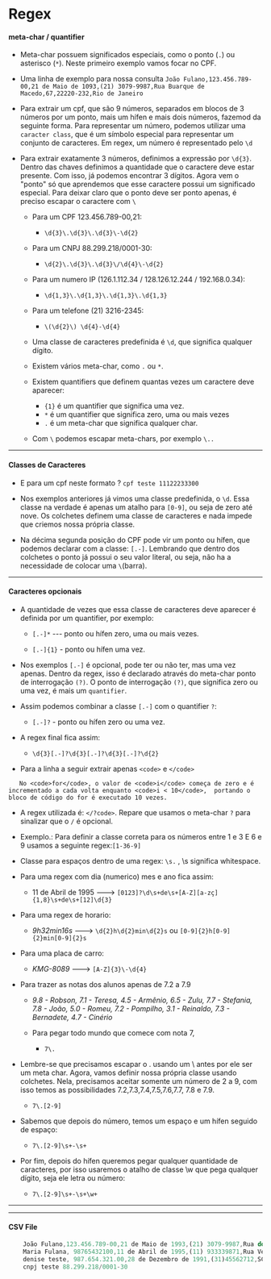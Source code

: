 # Regex

#### meta-char / quantifier

   - Meta-char possuem significados especiais, como o ponto (```.```) ou asterisco (```*```). Neste primeiro exemplo vamos focar no CPF.
   
   - Uma linha de exemplo para nossa consulta ```João Fulano,123.456.789-00,21 de Maio de 1093,(21) 3079-9987,Rua Buarque de Macedo,67,22220-232,Rio de Janeiro```
    
   - Para extrair um cpf,  que são 9 números, separados em blocos de 3 números por um ponto, mais um hífen e mais dois números, fazemod da seguinte forma. Para representar um número, podemos utilizar uma ```caracter class```, que é um símbolo especial para representar um conjunto de caracteres. Em regex, um número é representado pelo ```\d```
   
   - Para extrair exatamente 3 números, definimos a expressão por ```\d{3}```. Dentro das chaves definimos a quantidade que o caractere deve estar presente. Com isso, já podemos encontrar 3 dígitos. Agora vem o "ponto" só que aprendemos que esse caractere possui um significado especial. Para deixar claro que o ponto deve ser ponto apenas, é preciso escapar o caractere com ```\```
    
      - Para um CPF 123.456.789-00,21:
        - ```\d{3}\.\d{3}\.\d{3}\-\d{2}```
     
     - Para um CNPJ 88.299.218/0001-30:
       - ```\d{2}\.\d{3}\.\d{3}\/\d{4}\-\d{2}```
    
      - Para um numero IP (126.1.112.34 / 128.126.12.244 / 192.168.0.34):
        - ```\d{1,3}\.\d{1,3}\.\d{1,3}\.\d{1,3}```
    
      - Para um telefone (21) 3216-2345:
         -  ```\(\d{2}\) \d{4}-\d{4}```
    
      - Uma classe de caracteres predefinida é ```\d```, que significa qualquer dígito.
    
      - Existem vários meta-char, como ```.``` ou ```*```.
    
      - Existem quantifiers que definem quantas vezes um caractere deve aparecer:
        - ```{1}``` é um quantifier que significa uma vez.
        - ```*``` é um quantifier que significa zero, uma ou mais vezes
        - ```.``` é um meta-char que significa qualquer char.
    
      - Com ```\``` podemos escapar meta-chars, por exemplo ```\..```


---

#### Classes de Caracteres
   - E para um cpf neste formato ? ```cpf teste 11122233300``` 

   - Nos exemplos anteriores já vimos uma classe predefinida, o ```\d```. Essa classe na verdade é apenas um atalho para ```[0-9]```, ou seja de zero até nove. Os colchetes definem uma classe de caracteres e nada impede que criemos nossa própria classe.
   
   - Na décima segunda posição do CPF pode vir um ponto ou hífen, que podemos declarar com a classe: ```[.-]```. Lembrando que dentro dos colchetes o ponto já possui o seu valor literal, ou seja, não ha a necessidade de colocar uma ```\```(barra).

---

#### Caracteres opcionais

   -  A quantidade de vezes que essa classe de caracteres deve aparecer é definida por um quantifier, por exemplo:

       - ```[.-]*``` --- ponto ou hífen zero, uma ou mais vezes.

       
       - ```[.-]{1}``` - ponto ou hífen uma vez.

   - Nos exemplos ```[.-]``` é opcional, pode ter ou não ter, mas uma vez apenas. Dentro da regex, isso é declarado através do meta-char ponto de interrogação ```(?)```. O ponto de interrogação ```(?)```, que significa zero ou uma vez, é mais um ```quantifier```.

   - Assim podemos combinar a classe ```[.-]``` com o quantifier ```?```:

        - ```[.-]?``` - ponto ou hífen zero ou uma vez.

   - A regex final fica assim:
      - ```\d{3}[.-]?\d{3}[.-]?\d{3}[.-]?\d{2}```

   - Para a linha a seguir extrair apenas ```<code>``` e ```</code> ```

```
   No <code>for</code>, o valor de <code>i</code> começa de zero e é incrementado a cada volta enquanto <code>i < 10</code>,  portando o bloco de código do for é executado 10 vezes.
```

   - A regex utilizada é:  ```</?code>```. Repare que usamos o meta-char ```?``` para sinalizar que o ```/``` é opcional.

   - Exemplo.: Para definir a classe correta para os números entre 1 e 3 E 6 e 9 usamos a seguinte regex:```[1-36-9]```

   - Classe para espaços dentro de uma regex: ```\s.``` , \s significa whitespace. 

   - Para uma regex com dia (numerico) mes e ano fica assim:
    
      - 11 de Abril de 1995 ---> ```[0123]?\d\s+de\s+[A-Z][a-zç]{1,8}\s+de\s+[12]\d{3}```

   - Para uma regex de horario:

      -  *9h32min16s* ---> ```\d{2}h\d{2}min\d{2}s``` ou ```[0-9]{2}h[0-9]{2}min[0-9]{2}s```

   - Para uma placa de carro:
      
     - *KMG-8089* ---> ```[A-Z]{3}\-\d{4}```

  - Para trazer as notas dos alunos apenas de 7.2 a 7.9
     -  *9.8 - Robson, 7.1 - Teresa, 4.5 - Armênio, 6.5 - Zulu, 7.7 - Stefania, 7.8 - João, 5.0 - Romeu, 7.2 - Pompilho, 3.1 - Reinaldo, 7.3 - Bernadete, 4.7 - Cinério*
     
    - Para pegar todo mundo que comece com nota 7, 
      - ```7\.```

   - Lembre-se que precisamos escapar o . usando um \ antes por ele ser um meta char. Agora, vamos definir nossa própria classe usando colchetes. Nela, precisamos aceitar somente um número de 2 a 9, com isso temos as possibilidades 7.2,7.3,7.4,7.5,7.6,7.7, 7.8 e 7.9.
      - ```7\.[2-9]```

   - Sabemos que depois do número, temos um espaço e um hífen seguido de espaço:
     - ```7\.[2-9]\s+-\s+``` 

   - Por fim, depois do hífen queremos pegar qualquer quantidade de caracteres, por isso usaremos o atalho de classe \w que pega qualquer dígito, seja ele letra ou número:
      - ```7\.[2-9]\s+-\s+\w+```
        
---

---

#### CSV File
```javascript
    João Fulano,123.456.789-00,21 de Maio de 1993,(21) 3079-9987,Rua do Ouvidor,50,20040-030,Rio de Janeiro
    Maria Fulana, 98765432100,11 de Abril de 1995,(11) 933339871,Rua Vergueiro,3185,04101-300,São Paulo
    denise teste, 987.654.321.00,28 de Dezembro de 1991,(31)45562712,SCS Qd. 8 Bl. B-50,11,70333-900,Rio Grande
    cnpj teste 88.299.218/0001-30
```
